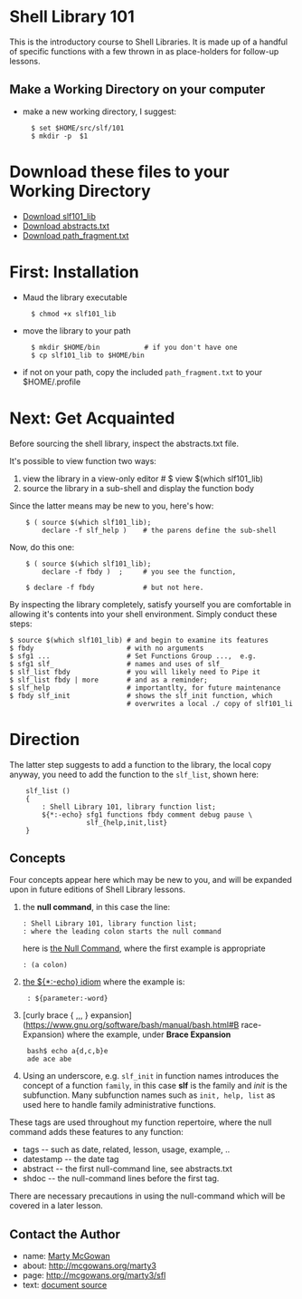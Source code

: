 

# Shell Library 101

This is the introductory course to Shell Libraries.  It is made up of
a handful of specific functions with a few thrown in as place-holders
for follow-up lessons.

## Make a Working Directory on your computer

+ make a new working directory, I suggest:

        $ set $HOME/src/slf/101
        $ mkdir -p  $1

# Download these files to your Working Directory

+ <a href="./slf101_lib" download="slf101_lib">Download slf101_lib</a>
+ <a href="./abstracts.txt" download="abstracts.txt">Download abstracts.txt</a>
+ <a href="./path_fragment.txt" download="path_fragment.txt">Download path_fragment.txt</a>

# First: Installation

+ Maud the library executable

        $ chmod +x slf101_lib
		
+ move the library to your path

        $ mkdir $HOME/bin           # if you don't have one
		$ cp slf101_lib to $HOME/bin 
		
+ if not on your path, copy the included `path_fragment.txt` to your
  $HOME/.profile
		
# Next: Get Acquainted

Before sourcing the shell library, inspect the abstracts.txt file.

It's possible to view function two ways:

1. view the library in a view-only editor #  $ view $(which slf101_lib) 
1. source the library in a sub-shell and display the function body

Since the latter means may be new to you, here's how:

        $ ( source $(which slf101_lib); 
            declare -f slf_help )    # the parens define the sub-shell

Now, do this one:

        $ ( source $(which slf101_lib); 
		    declare -f fbdy )  ;     # you see the function,

        $ declare -f fbdy            # but not here.

By inspecting the library completely, satisfy yourself you are
comfortable in allowing it's contents into your shell environment.
Simply conduct these steps:

	$ source $(which slf101_lib) # and begin to examine its features
    $ fbdy                       # with no arguments
	$ sfg1 ...                   # Set Functions Group ...,  e.g.
	$ sfg1 slf_                  # names and uses of slf_
	$ slf_list fbdy              # you will likely need to Pipe it
	$ slf_list fbdy | more       # and as a reminder;
	$ slf_help                   # importantlty, for future maintenance
	$ fbdy slf_init              # shows the slf_init function, which
		                         # overwrites a local ./ copy of slf101_li

# Direction

The latter step suggests to add a function to the library, the local
copy anyway, you need to add the function to the `slf_list`, shown
here:

```
    slf_list () 
    { 
        : Shell Library 101, library function list;
        ${*:-echo} sfg1 functions fbdy comment debug pause \
                   slf_{help,init,list}
    }
```

## Concepts

Four concepts appear here which may be new to you, and will be
expanded upon in future editions of Shell Library lessons.

1. the **null command**, in this case the line:

       : Shell Library 101, library function list;
       : where the leading colon starts the null command

    here is [the Null Command](https://www.gnu.org/software/bash/manual/html_node/Bourne-Shell-Builtins.html), where the first example is appropriate
	
       : (a colon)
	
    
1. [the ${*:-echo} idiom](https://www.gnu.org/software/bash/manual/bash.html#Shell-Parameter-Expansion)   where the example is:

        : ${parameter:-word}

        
1. [curly brace { ,,, } expansion](https://www.gnu.org/software/bash/manual/bash.html#B
race-Expansion)  where the example, under **Brace Expansion**

        bash$ echo a{d,c,b}e
        ade ace abe
        
1. Using an underscore, e.g. `slf_init` in function names introduces
   the concept of a function `family`, in this case **slf** is the
   family and *init* is the subfunction. Many subfunction names such
   as `init, help, list` as used here to handle family administrative
   functions.

These tags are used throughout my function repertoire, where the null
command adds these features to any function:

+ tags -- such as date, related, lesson, usage, example, ..
+ datestamp -- the date tag
+ abstract -- the first null-command line, see abstracts.txt
+ shdoc -- the null-command lines before the first tag.

There are necessary precautions in using the null-command which will
be covered in a later lesson.

## Contact the Author
        
+ name:  [Marty McGowan](mailto:martymcgowan@alum.mit.edu)
+ about: http://mcgowans.org/marty3
+ page:  http://mcgowans.org/marty3/sfl
+ text: <a href="./index.md" download="index.md">document source</a>

